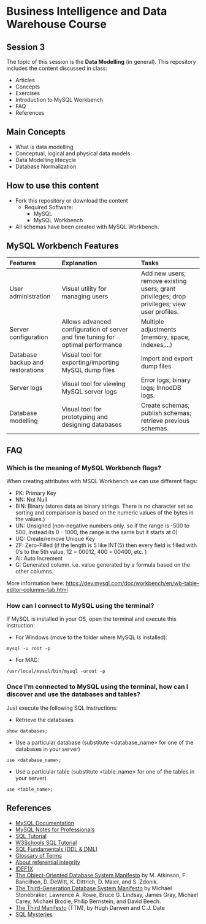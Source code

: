 # Business Intelligence and Data Warehouse Course

## Session 3

The topic of this session is the **Data Modelling** (in general). This repository includes the content discussed in class:

  - Articles
  - Concepts
  - Exercises
  - Introduction to MySQL Workbench
  - FAQ
  - References

## Main Concepts

 - What is data modelling
 - Conceptual, logical and physical data models
 - Data Modelling lifecycle
 - Database Normalization
 
## How to use this content

 - Fork this repository or download the content
    - Required Software:
	  - MySQL
	  - MySQL Workbench
 - All schemas have been created with MySQL Workbench.
 
## MySQL Workbench Features 
 
| Features | Explanation | Tasks |
|:------|:------|:------------------------------------------------------------|
| User administration | Visual utility for managing users | Add new users; remove existing users; grant privileges; drop privileges; view user profiles. |
| Server configuration | Allows advanced configuration of server and fine tuning for optimal performance | Multiple adjustments (memory, space, indexes,...) |
| Database backup and restorations | Visual tool for exporting/importing MySQL dump files | Import and export dump files |
| Server logs | Visual tool for viewing MySQL server logs | Error logs; binary logs; InnodDB logs. |
| Database modelling | Visual tool for prototyping and designing databases | Create schemas; publish schemas; retrieve previous schemas. |
  
## FAQ

### Which is the meaning of MySQL Workbench flags? 

When creating attributes with MSQL Workbench we can use different flags:

  - PK: Primary Key
  - NN: Not Null
  - BIN: Binary (stores data as binary strings. There is no character set so sorting and comparison is based on the numeric values of the bytes in the values.)
  - UN: Unsigned (non-negative numbers only. so if the range is -500 to 500, instead its 0 - 1000, the range is the same but it starts at 0)
  - UQ: Create/remove Unique Key
  - ZF: Zero-Filled (if the length is 5 like INT(5) then every field is filled with 0’s to the 5th value. 12 = 00012, 400 = 00400, etc. )
  - AI: Auto Increment
  - G: Generated column. i.e. value generated by a formula based on the other columns.
  
More information here: https://dev.mysql.com/doc/workbench/en/wb-table-editor-columns-tab.html

### How can I connect to MySQL using the terminal?

If MySQL is installed in your OS, open the terminal and execute this instruction:

 - For Windows (move to the folder where MySQL is installed): 

```
mysql -u root -p
```

 - For MAC: 
 
```
/usr/local/mysql/bin/mysql -uroot -p
```

### Once I'm connected to MySQL using the terminal, how can I discover and use the databases and tables?

Just execute the following SQL Instructions:

 - Retrieve the databases

```
show databases;
```

 - Use a particular database (substitute <database_name> for one of the databases in your server)

```
use <database_name>;
```

 - Use a particular table (substitute <table_name> for one of the tables in your server)

```
use <table_name>;
```

## References

  - [MySQL Documentation](https://dev.mysql.com/doc/)
  - [MySQL Notes for Professionals](http://books.goalkicker.com/MySQLBook/)
  - [SQL Tutorial](http://www.sqltutorial.org/)
  - [W3Schools SQL Tutorial](https://www.w3schools.com/sql/default.asp)
  - [SQL Fundamentals (DDL & DML)](https://www.thoughtco.com/sql-fundamentals-1019780)
  - [Glossary of Terms](https://www.thoughtco.com/databases-glossary-1019603)
  - [About referential integrity](https://www.thoughtco.com/referential-integrity-definition-1019181)
  - [IDEF1X](http://www.idef.com/idef1x-data-modeling-method/)
  - [The Object-Oriented Database System Manifesto](https://www.cs.cmu.edu/~clamen/OODBMS/Manifesto/) by M. Atkinson, F. Bancilhon, D. DeWitt, K. Dittrich, D. Maier, and S. Zdonik.
  - [The Third-Generation Database System Manifesto](https://dl.acm.org/citation.cfm?id=390001) by Michael Stonebraker, Lawrence A. Rowe, Bruce G. Lindsay, James Gray, Michael Carey, Michael Brodie, Philip Bernstein, and David Beech.
  - [The Third Manifesto](http://www.thethirdmanifesto.com) (TTM), by Hugh Darwen and C.J. Date
  - [SQL Mysteries](https://github.com/NUKnightLab/sql-mysteries)
